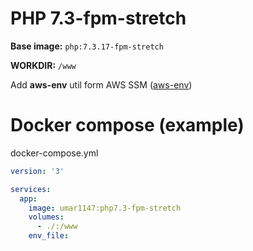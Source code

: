 # PHP 7.3-fpm-stretch

**Base image:** `php:7.3.17-fpm-stretch`

**WORKDIR:** `/www`

Add **aws-env** util form AWS SSM ([aws-env](https://github.com/Droplr/aws-env/))

# Docker compose (example)

docker-compose.yml
```yml
version: '3'

services:
  app:
    image: umar1147:php7.3-fpm-stretch
    volumes:
      - ./:/www
    env_file:
```